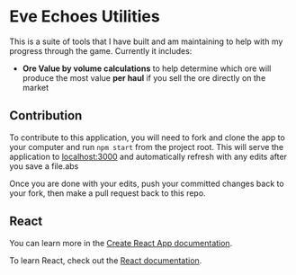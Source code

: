 # Eve Echoes Utilities

This is a suite of tools that I have built and am maintaining to help with my progress through the game. Currently it includes:

* **Ore Value by volume calculations** to help determine which ore will produce the most value **per haul** if you sell the ore directly on the market

## Contribution

To contribute to this application, you will need to fork and clone the app to your computer and run `npm start` from the project root. This will serve the application to [localhost:3000](http://localhost:3000) and automatically refresh with any edits after you save a file.abs

Once you are done with your edits, push your committed changes back to your fork, then make a pull request back to this repo.

## React

You can learn more in the [Create React App documentation](https://facebook.github.io/create-react-app/docs/getting-started).

To learn React, check out the [React documentation](https://reactjs.org/).

